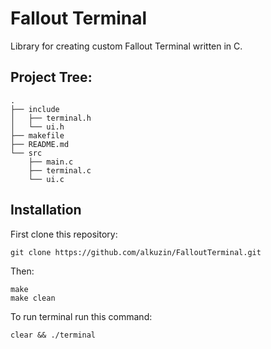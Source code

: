 # Fallout Terminal
Library for creating custom Fallout Terminal written in C.
## Project Tree:
```
.
├── include
│   ├── terminal.h
│   └── ui.h
├── makefile
├── README.md
└── src
    ├── main.c
    ├── terminal.c
    └── ui.c
```
## Installation
First clone this repository:
```console
git clone https://github.com/alkuzin/FalloutTerminal.git
```
Then:
```console
make
make clean
```
To run terminal run this command:
```
clear && ./terminal
```